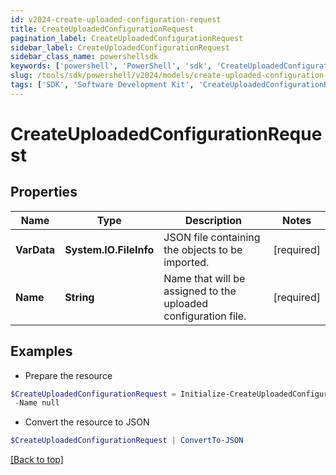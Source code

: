 ```yaml
---
id: v2024-create-uploaded-configuration-request
title: CreateUploadedConfigurationRequest
pagination_label: CreateUploadedConfigurationRequest
sidebar_label: CreateUploadedConfigurationRequest
sidebar_class_name: powershellsdk
keywords: ['powershell', 'PowerShell', 'sdk', 'CreateUploadedConfigurationRequest', 'V2024CreateUploadedConfigurationRequest'] 
slug: /tools/sdk/powershell/v2024/models/create-uploaded-configuration-request
tags: ['SDK', 'Software Development Kit', 'CreateUploadedConfigurationRequest', 'V2024CreateUploadedConfigurationRequest']
---
```



# CreateUploadedConfigurationRequest

## Properties

Name | Type | Description | Notes
------------ | ------------- | ------------- | -------------
**VarData** | **System.IO.FileInfo** | JSON file containing the objects to be imported. | [required]
**Name** | **String** | Name that will be assigned to the uploaded configuration file. | [required]

## Examples

- Prepare the resource
```powershell
$CreateUploadedConfigurationRequest = Initialize-CreateUploadedConfigurationRequest  -VarData null `
 -Name null
```

- Convert the resource to JSON
```powershell
$CreateUploadedConfigurationRequest | ConvertTo-JSON
```


[[Back to top]](#) 


